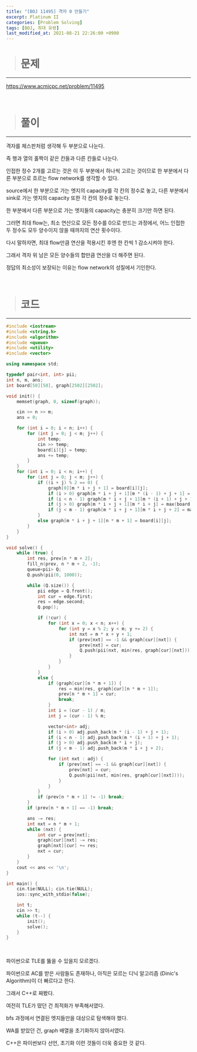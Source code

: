 ```yaml
---
title: "[BOJ 11495] 격자 0 만들기"
excerpt: Platinum II
categories: [Problem Solving]
tags: [BOJ, 최대 유량]
last_modified_at: 2021-08-21 22:26:00 +0900
---
```


> # 문제
---

[<u>https://www.acmicpc.net/problem/11495</u>](https://www.acmicpc.net/problem/11495)

<br>

> # 풀이
---

격자를 체스판처럼 생각해 두 부분으로 나눈다.

즉 행과 열의 홀짝이 같은 칸들과 다른 칸들로 나눈다.

인접한 정수 2개를 고르는 것은 이 두 부분에서 하나씩 고르는 것이므로 한 부분에서 다른 부분으로 흐르는 flow network를 생각할 수 있다.

source에서 한 부분으로 가는 엣지의 capacity를 각 칸의 정수로 놓고, 다른 부분에서 sink로 가는 엣지의 capacity 또한 각 칸의 정수로 놓는다.

한 부분에서 다른 부분으로 가는 엣지들의 capacity는 충분히 크기만 하면 된다.

그러면 최대 flow는, 최소 연산으로 모든 정수를 0으로 만드는 과정에서, 어느 인접한 두 정수도 모두 양수이지 않을 때까지의 연산 횟수이다.

다시 말하자면, 최대 flow만큼 연산을 적용시킨 후엔 한 칸씩 1 감소시켜야 한다.

그래서 격자 위 남은 모든 양수들의 합만큼 연산을 더 해주면 된다.

정답의 최소성이 보장되는 이유는 flow network의 성질에서 기인한다.

<br>

> # 코드
---

```cpp
#include <iostream>
#include <string.h>
#include <algorithm>
#include <queue>
#include <utility>
#include <vector>

using namespace std;

typedef pair<int, int> pii;
int n, m, ans;
int board[50][50], graph[2502][2502];

void init() {
    memset(graph, 0, sizeof(graph));

    cin >> n >> m;
    ans = 0;

    for (int i = 0; i < n; i++) {
        for (int j = 0; j < m; j++) {
            int temp;
            cin >> temp;
            board[i][j] = temp;
            ans += temp;
        }
    }
    for (int i = 0; i < n; i++) {
        for (int j = 0; j < m; j++) {
            if ((i + j) % 2 == 0) {
                graph[0][m * i + j + 1] = board[i][j];
                if (i > 0) graph[m * i + j + 1][m * (i - 1) + j + 1] = max(board[i][j], board[i - 1][j]);
                if (i < n - 1) graph[m * i + j + 1][m * (i + 1) + j + 1] = max(board[i][j], board[i + 1][j]);
                if (j > 0) graph[m * i + j + 1][m * i + j] = max(board[i][j], board[i][j - 1]);
                if (j < m - 1) graph[m * i + j + 1][m * i + j + 2] = max(board[i][j], board[i][j + 1]);
            }
            else graph[m * i + j + 1][n * m + 1] = board[i][j];
        }
    }
}

void solve() {
    while (true) {
        int res, prev[n * m + 2];
        fill_n(prev, n * m + 2, -1);
        queue<pii> Q;
        Q.push(pii(0, 1000));

        while (Q.size()) {
            pii edge = Q.front();
            int cur = edge.first;
            res = edge.second;
            Q.pop();

            if (!cur) {
                for (int x = 0; x < n; x++) {
                    for (int y = x % 2; y < m; y += 2) {
                        int nxt = m * x + y + 1;
                        if (prev[nxt] == -1 && graph[cur][nxt]) {
                            prev[nxt] = cur;
                            Q.push(pii(nxt, min(res, graph[cur][nxt])));
                        }
                    }
                }
            }
            else {
                if (graph[cur][n * m + 1]) {
                    res = min(res, graph[cur][n * m + 1]);
                    prev[n * m + 1] = cur;
                    break;
                }
                int i = (cur - 1) / m;
                int j = (cur - 1) % m;

                vector<int> adj;
                if (i > 0) adj.push_back(m * (i - 1) + j + 1);
                if (i < n - 1) adj.push_back(m * (i + 1) + j + 1);
                if (j > 0) adj.push_back(m * i + j);
                if (j < m - 1) adj.push_back(m * i + j + 2);

                for (int nxt : adj) {
                    if (prev[nxt] == -1 && graph[cur][nxt]) {
                        prev[nxt] = cur;
                        Q.push(pii(nxt, min(res, graph[cur][nxt])));
                    }
                }
            }
            if (prev[n * m + 1] != -1) break;
        }
        if (prev[n * m + 1] == -1) break;

        ans -= res;
        int nxt = n * m + 1;
        while (nxt) {
            int cur = prev[nxt];
            graph[cur][nxt] -= res;
            graph[nxt][cur] += res;
            nxt = cur;
        }
    }
    cout << ans << '\n';
}

int main() {
    cin.tie(NULL); cin.tie(NULL);
    ios::sync_with_stdio(false);

    int t;
    cin >> t;
    while (t--) {
        init();
        solve();
    }
}
```

<br>

파이썬으로 TLE를 뚫을 수 있을지 모르겠다.

파이썬으로 AC를 받은 사람들도 존재하나, 아직은 모르는 디닉 알고리즘 (Dinic's Algorithm)이 더 빠르다고 한다.

그래서 C++로 짜봤다.

여전히 TLE가 떴던 건 최적화가 부족해서였다.

bfs 과정에서 연결된 엣지들만을 대상으로 탐색해야 했다.

WA를 받았던 건, graph 배열을 초기화하지 않아서였다.

C++은 파이썬보다 선언, 초기화 이런 것들이 더욱 중요한 것 같다.
